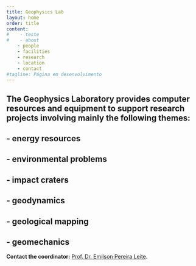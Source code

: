 ```yaml
---
title: Geophysics Lab
layout: home
order: title
content:
#    - teste
#    - about
    - people
    - facilities
    - research
    - location
    - contact
#tagline: Página em desenvolvimento
---
```


## The Geophysics Laboratory provides computer resources and equipment to support research projects involving mainly the following themes:

##  - energy resources
##  - environmental problems
##  - impact craters
##  - geodynamics
##  - geological mapping
##  - geomechanics

**Contact the coordinator:**
[Prof. Dr. Emilson Pereira Leite](/people/emilson.html).
